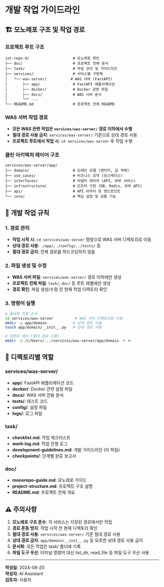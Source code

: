 # 개발 작업 가이드라인

## 🏗️ **모노레포 구조 및 작업 경로**

### **프로젝트 루트 구조**
```
iot-repo-4/                    # 모노레포 루트
├── doc/                       # 프로젝트 전체 문서
├── task/                      # 작업 관리 및 가이드라인
├── services/                  # 서비스별 구현체
│   └── was-server/           # WAS 서버 (FastAPI)
│       ├── app/               # FastAPI 애플리케이션
│       ├── docker/            # Docker 관련 파일
│       ├── docs/              # WAS 서버 문서
│       └── ...
└── README.md                  # 프로젝트 전체 README
```

### **WAS 서버 작업 경로**
- **모든 WAS 관련 작업은 `services/was-server/` 경로 이하에서 수행**
- **절대 경로 사용 금지**: `services/was-server/` 기준으로 상대 경로 사용
- **프로젝트 루트에서 작업 시**: `cd services/was-server` 후 작업 수행

### **클린 아키텍처 레이어 구조**
```
services/was-server/app/
├── domain/                    # 도메인 모델 (엔티티, 값 객체)
├── use_cases/                 # 비즈니스 로직 (유스케이스)
├── interfaces/                # 어댑터 레이어 (API, 외부 서비스)
├── infrastructure/            # 인프라 구현 (DB, Redis, 외부 API)
├── api/                       # API 라우터 및 엔드포인트
└── core/                      # 핵심 설정 및 공통 기능
```

## 🔧 **개발 작업 규칙**

### **1. 경로 관리**
- **작업 시작 시**: `cd services/was-server` 명령으로 WAS 서버 디렉토리로 이동
- **상대 경로 사용**: `./app/`, `./config/`, `./tests/` 등
- **절대 경로 금지**: 전체 경로를 하드코딩하지 않음

### **2. 파일 생성 및 수정**
- **WAS 서버 파일**: `services/was-server/` 경로 이하에만 생성
- **프로젝트 전체 파일**: `task/`, `doc/` 등 루트 레벨에만 생성
- **경로 확인**: 파일 생성/수정 전 현재 작업 디렉토리 확인

### **3. 명령어 실행**
```bash
# 올바른 작업 순서
cd services/was-server          # WAS 서버 디렉토리로 이동
mkdir -p app/domain            # 상대 경로 사용
touch app/domain/__init__.py   # 상대 경로 사용

# 잘못된 예시 (절대 경로 사용)
mkdir -p /c/Users/.../services/was-server/app/domain  # ❌
```

## 📁 **디렉토리별 역할**

### **services/was-server/**
- **app/**: FastAPI 애플리케이션 코드
- **docker/**: Docker 관련 설정 파일
- **docs/**: WAS 서버 전용 문서
- **tests/**: 테스트 코드
- **config/**: 설정 파일
- **logs/**: 로그 파일

### **task/**
- **checklist.md**: 작업 체크리스트
- **work-log.md**: 작업 진행 로그
- **development-guidelines.md**: 개발 가이드라인 (이 파일)
- **checkpoints/**: 단계별 완료 보고서

### **doc/**
- **monorepo-guide.md**: 모노레포 가이드
- **project-structure.md**: 프로젝트 구조 설명
- **README.md**: 프로젝트 전체 개요

## ⚠️ **주의사항**

1. **모노레포 구조 준수**: 각 서비스는 지정된 경로에서만 작업
2. **경로 혼동 방지**: 작업 시작 전 현재 디렉토리 확인
3. **절대 경로 사용**: `services/was-server/` 기준 절대 경로 사용
4. **상대 경로 금지**: `app/domain/__init__.py` 등 모호한 상대 경로 사용 금지
5. **문서화**: 모든 작업은 task/ 폴더에 기록
6. **파일 도구 우선**: 터미널 명령어 대신 list_dir, read_file 등 파일 도구 우선 사용

---

**작성일**: 2024-08-20  
**작성자**: AI Assistant  
**검토자**: 사용자
